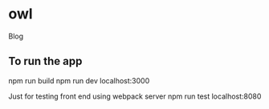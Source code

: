 # owl
Blog

## To run the app

npm run build
npm run dev
localhost:3000

Just for testing front end using webpack server
npm run test
localhost:8080
